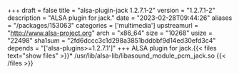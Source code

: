 +++
draft = false
title = "alsa-plugin-jack 1.2.7.1-2"
version = "1.2.7.1-2"
description = "ALSA plugin for jack."
date = "2023-02-28T09:44:26"
aliases = "/packages/153063"
categories = ['multimedia']
upstreamurl = "http://www.alsa-project.org"
arch = "x86_64"
size = "10268"
usize = "22498"
sha1sum = "2fd6dccc3c1d298a3851bddbbf9d14ed30efd3c4"
depends = "['alsa-plugins>=1.2.7.1']"
+++
ALSA plugin for jack.{{< files text="show files" >}}* /usr/lib/alsa-lib/libasound_module_pcm_jack.so
{{< /files >}}